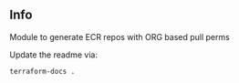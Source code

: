 <!-- markdown-lint-disable MD041 -->

## Info

Module to generate ECR repos with ORG based pull perms

Update the readme via:

```sh
terraform-docs .
```
